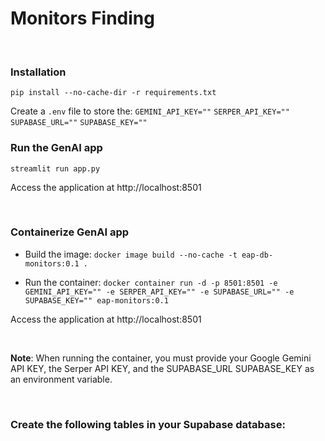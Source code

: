 # Monitors Finding

</br>

### Installation
`pip install --no-cache-dir -r requirements.txt`

Create a `.env` file to store the:
`GEMINI_API_KEY=""`
`SERPER_API_KEY=""`
`SUPABASE_URL=""`
`SUPABASE_KEY=""`

### Run the GenAI app
`streamlit run app.py`

Access the application at http://localhost:8501

</br>

### Containerize GenAI app

+ Build the image:
`docker image build --no-cache -t eap-db-monitors:0.1 .`

+ Run the container:
`docker container run -d -p 8501:8501 -e GEMINI_API_KEY="" -e SERPER_API_KEY="" -e SUPABASE_URL="" -e SUPABASE_KEY="" eap-monitors:0.1`

Access the application at http://localhost:8501

</br>

__Note__: When running the container, you must provide your Google Gemini API KEY, the Serper API KEY, and the SUPABASE_URL SUPABASE_KEY as an environment variable.

</br>

### Create the following tables in your Supabase database:

</br>

</br>

</br>

</br>

</br>

</br>

</br>

</br>
